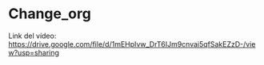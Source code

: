 ﻿# Change_org

Link del vídeo:
https://drive.google.com/file/d/1mEHpIvw_DrT6IJm9cnvai5qfSakEZzD-/view?usp=sharing
